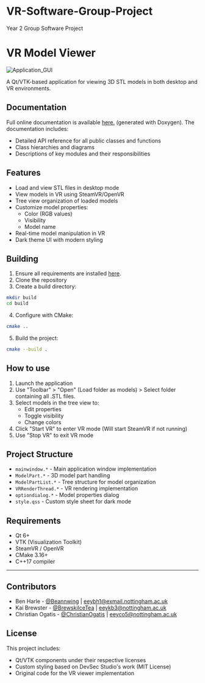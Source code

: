 # VR-Software-Group-Project
Year 2 Group Software Project
# VR Model Viewer

![Application_GUI](https://github.com/user-attachments/assets/0edff21c-2a36-4d0e-a044-bc55f6ca0583)

A Qt/VTK-based application for viewing 3D STL models in both desktop and VR environments.


## Documentation
Full online documentation is available [here.](https://brewskiicetea.github.io/2024_GROUP_8/index.html) (generated with Doxygen).
The documentation includes:
- Detailed API reference for all public classes and functions
- Class hierarchies and diagrams
- Descriptions of key modules and their responsibilities


## Features

- Load and view STL files in desktop mode
- View models in VR using SteamVR/OpenVR
- Tree view organization of loaded models
- Customize model properties:
  - Color (RGB values)
  - Visibility
  - Model name
- Real-time model manipulation in VR
- Dark theme UI with modern styling

## Building

1. Ensure all requirements are installed [here](##-requirements).
2. Clone the repository
3. Create a build directory:
```sh
mkdir build
cd build
```
4. Configure with CMake:
```sh
cmake ..
```
5. Build the project:
```sh
cmake --build .
```

## How to use

1. Launch the application
2. Use "Toolbar" > "Open" (Load folder as models) > Select folder containing all .STL files.
3. Select models in the tree view to:
   - Edit properties
   - Toggle visibility
   - Change colors
4. Click "Start VR" to enter VR mode (Will start SteamVR if not running)
5. Use "Stop VR" to exit VR mode


## Project Structure

- `mainwindow.*` - Main application window implementation
- `ModelPart.*` - 3D model part handling
- `ModelPartList.*` - Tree structure for model organization
- `VRRenderThread.*` - VR rendering implementation
- `optiondialog.*` - Model properties dialog
- `style.qss` - Custom style sheet for dark mode



## Requirements

- Qt 6+
- VTK (Visualization Toolkit)
- SteamVR / OpenVR
- CMake 3.16+
- C++17 compiler

---

## Contributors

- Ben Harle - [@Beannwing](https://github.com/Beannwing) | eeybh1@exmail.nottingham.ac.uk
- Kai Brewster - [@BrewskiIceTea](https://github.com/BrewskiIceTea) | eeykb3@nottingham.ac.uk
- Christian Ogatis - [@ChristianOgatis](https://github.com/BrewskiIceTea) | eeyco5@nottingham.ac.uk



## License

This project includes:
- Qt/VTK components under their respective licenses
- Custom styling based on DevSec Studio's work (MIT License)
- Original code for the VR viewer implementation
